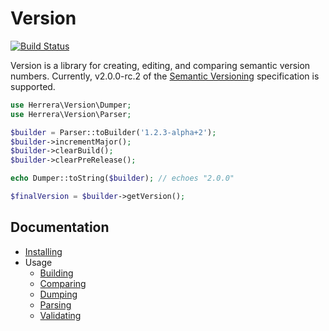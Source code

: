 Version
=======

[![Build Status]](http://travis-ci.org/herrera-io/php-version)

Version is a library for creating, editing, and comparing semantic version
numbers. Currently, v2.0.0-rc.2 of the [Semantic Versioning][] specification
is supported.

```php
use Herrera\Version\Dumper;
use Herrera\Version\Parser;

$builder = Parser::toBuilder('1.2.3-alpha+2');
$builder->incrementMajor();
$builder->clearBuild();
$builder->clearPreRelease();

echo Dumper::toString($builder); // echoes "2.0.0"

$finalVersion = $builder->getVersion();
```

Documentation
-------------

- [Installing][]
- Usage
    - [Building][]
    - [Comparing][]
    - [Dumping][]
    - [Parsing][]
    - [Validating][]

[Build Status]: https://secure.travis-ci.org/herrera-io/php-version.png?branch=master
[Semantic Versioning]: http://semver.org/
[Installing]: doc/00-Installing.md
[Building]: doc/01-Building.md
[Comparing]: doc/02-Comparing.md
[Dumping]: doc/03-Dumping.md
[Parsing]: doc/04-Parsing.md
[Validating]: doc/05-Validating.md